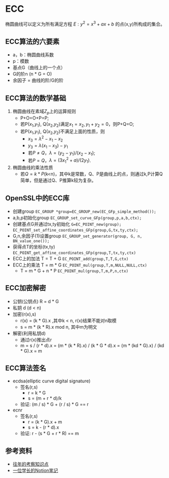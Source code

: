 
# ECC

椭圆曲线可以定义为所有满足方程 $E: y^2=x^3+ax+b$ 的点(x,y)所构成的集合。

## ECC算法的六要素

- a，b：椭圆曲线系数
- p：模数
- 基点G（曲线上的一个点）
- G的阶n (n * G = O)
- 余因子 = 曲线的阶/G的阶

## ECC算法的数学基础

1. 椭圆曲线在素域$Z_p$上的运算规则
   - P+O=O+P=P;
   - 若P($x_1$,$y_1$), Q($x_2$,$y_2$)满足$x_1=x_2,y_1+y_2=0$，则P+Q=O;
   - 若P($x_1$,$y_1$), Q($x_2$,$y_2$)不满足上面的性质，则
     - $x_3 = \lambda^2-x_1-x_2$
     - $y_3=\lambda(x_1-x_3)-y_1$
     - 若$P\ne Q$，$\lambda=(y_2-y_1)/(x_2-x_1)$;
     - 若$P=Q$，$\lambda=(3x_1^2+a)/(2y_1)$.
2. 椭圆曲线的乘法性质
   - 若$Q=k*P$(k<n)，其中k是常数，Q、P是曲线上的点，则通过k,P计算Q简单，但是通过Q、P推算k较为复杂。

## OpenSSL中的ECC库

- 创建group `EC_GROUP *group=EC_GROUP_new(EC_GFp_simple_method());`
- a,b,p初始化group `EC_GROUP_set_curve_GFp(group,p,a,b,ctx);`
- 创建基点G并通过tx,ty初始化 `G=EC_POINT_new(group);` `EC_POINT_set_affine_coordinates_GFp(group,G,tx,ty,ctx);`
- G,n,余因子(1)设置group `EC_GROUP_set_generator(group, G, n, BN_value_one());`
- 获得点T的坐标(tx,ty) `EC_POINT_get_affine_coordinates_GFp(group,T,tx,ty,ctx)`
- ECC上的加法 T = T + G `EC_POINT_add(group,T,T,G,ctx)`
- ECC上的乘法 T = m * G `EC_POINT_mul(group,T,m,NULL,NULL,ctx)`
  - T = m * G + n * P `EC_POINT_mul(group,T,m,P,n,ctx)`

## ECC加密解密

- 公钥(公钥点) R = d * G
- 私钥 d (d < n)
- 加密(r(x),s)
  - r(x) = (k * G).x  ,其中k < n, r(x)结果不能对n取模
  - s = m * (k * R).x mod n, 其中m为明文
- 解密(利用私钥d)
  - 通过r(x)推出点r
  - m = s / (r * d).x
    = (m * (k * R).x) / (k * G * d).x
    = (m * (kd * G).x) / (kd * G).x
    = m

## ECC算法签名

- ecdsa(elliptic curve digital signature)
  - 签名(r,s)
    - r = k * G
    - s = (m + r * d)/k
  - 验证: (m / s) * G + (r / s) * G == r
- ecnr
  - 签名(r,s)
    - r = (k * G).x + m
    - s = k - (r * d).x
  - 验证: r - (s * G + r * R) == m

## 参考资料

- [往年的考察知识点](https://github.com/QSCTech/zju-icicles/blob/master/%E5%AF%86%E7%A0%81%E5%AD%A6/%E8%80%83%E8%AF%95%E8%8C%83%E5%9B%B4%2B%E7%AE%80%E7%AD%94by%20xw.txt)
- [一位学长的Notion笔记](https://yinwhe.notion.site/ab6585c07ceb48e6881201c1e245f278#a7a5927dfd4d47dd8ef7d16595c3d9f6)
